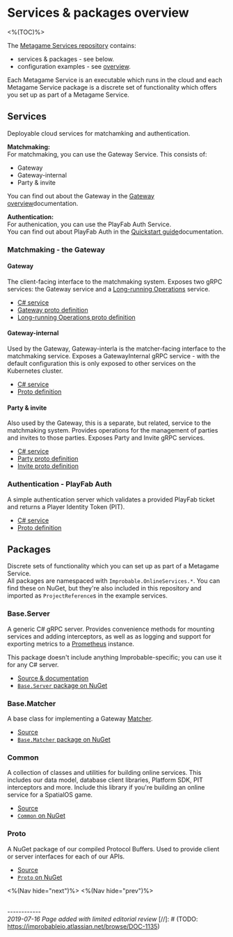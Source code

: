 
# Services & packages overview
<%(TOC)%>

The [Metagame Services repository](http://github.com/spatialos/metagame-services) contains:

* services & packages - see below.
* configuration examples - see [overview]({{urlRoot}}/content/configuration-examples/examples-intro). 

Each Metagame Service is an executable which runs in the cloud and each Metagame Service package is a discrete set of functionality which offers you set up as part of a Metagame Service.

## Services

Deployable cloud services for matchamking and authentication.

**Matchmaking:** </br>
For matchmaking, you can use the Gateway Service. This consists of:

* Gateway
* Gateway-internal
* Party & invite

You can find out about the Gateway in the [Gateway overview]({{urlRoot}}/content/services-packages/gateway/gateway)documentation.

**Authentication:** </br>
For authenication, you can use the PlayFab Auth Service.</br>
You can find out about PlayFab Auth in the [Quickstart guide]({{urlRoot}}/content/get-started/quickstart)documentation.

### Matchmaking - the Gateway

#### Gateway
The client-facing interface to the matchmaking system. Exposes two gRPC services: the Gateway service and a [Long-running Operations](https://github.com/googleapis/googleapis/blob/master/google/longrunning/operations.proto) service.

- [C# service](http://github.com/spatialos/metagame-services/services/csharp/Gateway)
- [Gateway proto definition](http://github.com/spatialos/metagame-services/services/proto/gateway/gateway.proto)
- [Long-running Operations proto definition](http://github.com/spatialos/metagame-services/services/proto/google/longrunning/operations.proto)

#### Gateway-internal

Used by the Gateway, Gateway-interla is the matcher-facing interface to the matchmaking service. Exposes a GatewayInternal gRPC service - with the default configuration this is only exposed to other services on the Kubernetes cluster.

- [C# service](http://github.com/spatialos/metagame-services/services/csharp/GatewayInternal)
- [Proto definition](http://github.com/spatialos/metagame-services/services/proto/gateway/gateway_internal.proto)

#### Party & invite

Also used by the Gateway, this is a separate, but related, service to the matchmaking system. Provides operations for the management of parties and invites to those parties. Exposes Party and Invite gRPC services.

- [C# service](http://github.com/spatialos/metagame-services/services/csharp/Party)
- [Party proto definition](http://github.com/spatialos/metagame-services/services/proto/party/party.proto)
- [Invite proto definition](http://github.com/spatialos/metagame-services/services/proto/party/invite.proto)

### Authentication - PlayFab Auth

A simple authentication server which validates a provided PlayFab ticket and returns a Player Identity Token (PIT).

- [C# service](http://github.com/spatialos/metagame-services/services/csharp/PlayFabAuth)
- [Proto definition](http://github.com/spatialos/metagame-services/services/proto/auth/playfab.proto)


## Packages

Discrete sets of functionality which you can set up as part of a Metagame Service. </br>
All packages are namespaced with `Improbable.OnlineServices.*`. You can find these on NuGet, but they're also included in this repository and imported as `ProjectReference`s in the example services.

### Base.Server

A generic C# gRPC server. Provides convenience methods for mounting services and adding interceptors, as well as as logging and support for exporting metrics to a [Prometheus](https://prometheus.io/) instance.

This package doesn't include anything Improbable-specific; you can use it for any C# server.

- [Source & documentation](http://github.com/spatialos/metagame-services/services/csharp/Base.Server/)
- [`Base.Server` package on NuGet](https://www.nuget.org/packages/Improbable.OnlineServices.Base.Server)

### Base.Matcher

A base class for implementing a Gateway [Matcher]({{urlRoot}}/content/services-packages/gateway/gateway.md#matchers).

- [Source](http://github.com/spatialos/metagame-services/services/csharp/Base.Matcher/)
- [`Base.Matcher` package on NuGet](https://www.nuget.org/packages/Improbable.OnlineServices.Base.Matcher)

### Common

A collection of classes and utilities for building online services. This includes our data model, database client libraries, Platform SDK, PIT interceptors and more. Include this library if you're building an online service for a SpatialOS game.

- [Source](http://github.com/spatialos/metagame-services/services/csharp/Common)
- [`Common` on NuGet](https://www.nuget.org/packages/Improbable.OnlineServices.Common)

### Proto

A NuGet package of our compiled Protocol Buffers. Used to provide client or server interfaces for each of our APIs.

- [Source](http://github.com/spatialos/metagame-services/services/csharp/Proto)
- [`Proto` on NuGet](https://www.nuget.org/packages/Improbable.OnlineServices.Proto)

<%(Nav hide="next")%>
<%(Nav hide="prev")%>

<br/>------------<br/>
_2019-07-16 Page added with limited editorial review_
[//]: # (TODO: https://improbableio.atlassian.net/browse/DOC-1135)